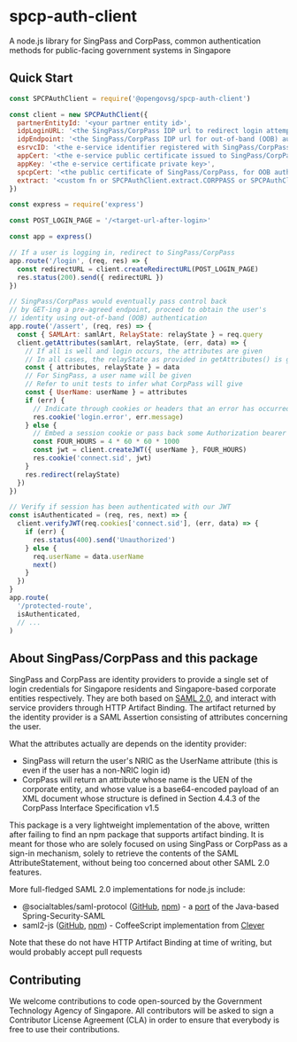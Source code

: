 # spcp-auth-client

A node.js library for SingPass and CorpPass, common authentication methods
for public-facing government systems in Singapore

## Quick Start

```javascript
const SPCPAuthClient = require('@opengovsg/spcp-auth-client')

const client = new SPCPAuthClient({
  partnerEntityId: '<your partner entity id>',
  idpLoginURL: '<the SingPass/CorpPass IDP url to redirect login attempts to>',
  idpEndpoint: '<the SingPass/CorpPass IDP url for out-of-band (OOB) authentication>',
  esrvcID: '<the e-service identifier registered with SingPass/CorpPass>',
  appCert: '<the e-service public certificate issued to SingPass/CorpPass>',
  appKey: '<the e-service certificate private key>',
  spcpCert: '<the public certificate of SingPass/CorpPass, for OOB authentication>',
  extract: '<custom fn or SPCPAuthClient.extract.CORPPASS or SPCPAuthClient.extract.SINGPASS (default)>',
})

const express = require('express')

const POST_LOGIN_PAGE = '/<target-url-after-login>'

const app = express()

// If a user is logging in, redirect to SingPass/CorpPass
app.route('/login', (req, res) => {
  const redirectURL = client.createRedirectURL(POST_LOGIN_PAGE)
  res.status(200).send({ redirectURL })
})

// SingPass/CorpPass would eventually pass control back
// by GET-ing a pre-agreed endpoint, proceed to obtain the user's
// identity using out-of-band (OOB) authentication
app.route('/assert', (req, res) => {
  const { SAMLArt: samlArt, RelayState: relayState } = req.query
  client.getAttributes(samlArt, relayState, (err, data) => {
    // If all is well and login occurs, the attributes are given
    // In all cases, the relayState as provided in getAttributes() is given
    const { attributes, relayState } = data
    // For SingPass, a user name will be given
    // Refer to unit tests to infer what CorpPass will give
    const { UserName: userName } = attributes
    if (err) {
      // Indicate through cookies or headers that an error has occurred
      res.cookie('login.error', err.message)
    } else {
      // Embed a session cookie or pass back some Authorization bearer token
      const FOUR_HOURS = 4 * 60 * 60 * 1000
      const jwt = client.createJWT({ userName }, FOUR_HOURS)
      res.cookie('connect.sid', jwt)
    }
    res.redirect(relayState)
  })
})

// Verify if session has been authenticated with our JWT
const isAuthenticated = (req, res, next) => {
  client.verifyJWT(req.cookies['connect.sid'], (err, data) => {
    if (err) {
      res.status(400).send('Unauthorized')
    } else {
      req.userName = data.userName
      next()
    }
  })
}
app.route(
  '/protected-route',
  isAuthenticated,
  // ...
)

```
## About SingPass/CorpPass and this package
SingPass and CorpPass are identity providers to provide a single set of login
credentials for Singapore residents and Singapore-based corporate entities
respectively. They are both based on [SAML 2.0](https://en.wikipedia.org/wiki/SAML_2.0),
and interact with service providers through HTTP Artifact Binding. The artifact returned
by the identity provider is a SAML Assertion consisting of attributes concerning the user.

What the attributes actually are depends on the identity provider:
 * SingPass will return the user's NRIC as the UserName attribute
   (this is even if the user has a non-NRIC login id)
 * CorpPass will return an attribute whose name is the UEN of the
   corporate entity, and whose value is a base64-encoded payload of
   an XML document whose structure is defined in Section 4.4.3 of the
   CorpPass Interface Specification v1.5

This package is a very lightweight implementation of the above, written after
failing to find an npm package that supports artifact binding. It is meant for
those who are solely focused on using SingPass or CorpPass as a sign-in mechanism,
solely to retrieve the contents of the SAML AttributeStatement, without being
too concerned about other SAML 2.0 features.

More full-fledged SAML 2.0 implementations for node.js include:

 * @socialtables/saml-protocol
   ([GitHub](https://github.com/socialtables/saml-protocol), [npm](https://www.npmjs.com/package/@socialtables/saml-protocol)) -
   a [port](https://medium.com/social-tables-tech/why-we-wrote-yet-another-saml-library-f79dfd8d8ddd) of the Java-based Spring-Security-SAML
 * saml2-js
   ([GitHub](https://github.com/Clever/saml2), [npm](https://www.npmjs.com/package/saml2-js)) -
   CoffeeScript implementation from [Clever](https://www.clever.com)

Note that these do not have HTTP Artifact Binding at time of writing,
but would probably accept pull requests

## Contributing

We welcome contributions to code open-sourced by the Government Technology
Agency of Singapore. All contributors will be asked to sign a Contributor
License Agreement (CLA) in order to ensure that everybody is free to use their
contributions.
